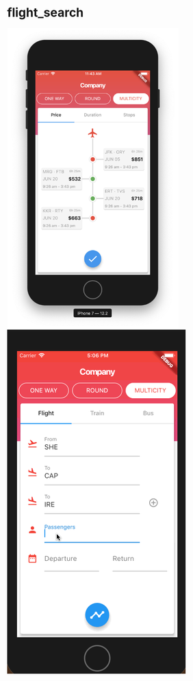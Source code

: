 # flight_search
<img src="https://github.com/SonQBChau/flight_search/blob/master/ss.png" width="400" height="700">
<img src="https://github.com/SonQBChau/flight_search/blob/master/ss.gif" width="417" height="802">